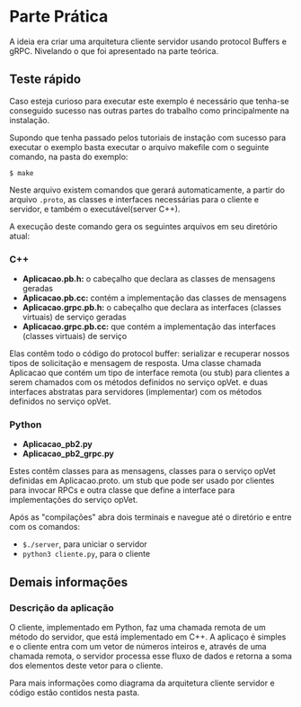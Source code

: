 Parte Prática
===================================================

A ideia era criar uma arquitetura cliente servidor usando protocol Buffers e gRPC.
Nivelando o que foi apresentado na parte teórica.

## Teste rápido

Caso esteja curioso para executar este exemplo é necessário que tenha-se conseguido sucesso nas outras partes do trabalho como principalmente na instalação.

Supondo que tenha passado pelos tutoriais de instação com sucesso para executar o exemplo basta executar o arquivo makefile com o seguinte comando, na pasta do exemplo:

`$ make`

Neste arquivo existem comandos que gerará automaticamente, a partir do arquivo `.proto`, as classes e interfaces necessárias para o cliente e servidor, e também o executável(server C++). 

A execução deste comando gera os seguintes arquivos em seu diretório atual:
### C++

* **Aplicacao.pb.h:** o cabeçalho que declara as classes de mensagens geradas
* **Aplicacao.pb.cc:** contém a implementação das classes de mensagens
* **Aplicacao.grpc.pb.h:** o cabeçalho que declara as interfaces (classes virtuais) de serviço geradas
* **Aplicacao.grpc.pb.cc:** que contém a implementação das interfaces (classes virtuais) de serviço

Elas contêm todo o código do protocol buffer: serializar e recuperar nossos tipos de solicitação e mensagem de resposta. Uma classe chamada Aplicacao que contém um tipo de interface remota (ou stub) para clientes a serem chamados com os métodos definidos no serviço opVet. e duas interfaces abstratas para servidores (implementar) com os métodos definidos no serviço opVet.

### Python

* **Aplicacao_pb2.py**
* **Aplicacao_pb2_grpc.py**

Estes contêm classes para as mensagens, classes para o serviço opVet definidas em Aplicacao.proto.
um stub que pode ser usado por clientes para invocar RPCs e outra classe que define a interface para implementações do serviço opVet.

Após as "compilações" abra dois terminais e navegue até o diretório e entre com os comandos:

* `$./server`, para uniciar o servidor
* `python3 cliente.py`, para o cliente

## Demais informações

### Descrição da aplicação

O cliente, implementado em Python, faz uma chamada remota de um método do servidor, que está implementado em C++. A aplicaço é simples e o cliente entra com um vetor de números inteiros e, através de uma chamada remota, o servidor processa esse fluxo de dados e retorna a soma dos elementos deste vetor para o cliente.

Para mais informações como diagrama da arquitetura cliente servidor e código estão contidos nesta pasta.
